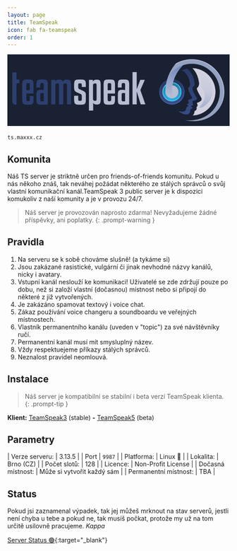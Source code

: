 ```yaml
---
layout: page
title: TeamSpeak
icon: fab fa-teamspeak
order: 1
---
```

[![ts-srv](/img/page/ts-srv.png)](#pravidla)

<div id="ts3viewer_1128803" style=""> </div>

<script src="https://static.tsviewer.com/short_expire/js/ts3viewer_loader.js"></script>
<script>
var ts3v_url_1 = "https://www.tsviewer.com/ts3viewer.php?ID=1128803&text=757575&text_size=12&text_family=4&text_s_color=E4E4E4&text_s_weight=bold&text_s_style=normal&text_s_variant=normal&text_s_decoration=none&text_i_color=&text_i_weight=normal&text_i_style=normal&text_i_variant=normal&text_i_decoration=none&text_c_color=&text_c_weight=normal&text_c_style=normal&text_c_variant=normal&text_c_decoration=none&text_u_color=E4E4E4&text_u_weight=normal&text_u_style=normal&text_u_variant=normal&text_u_decoration=none&text_s_color_h=&text_s_weight_h=bold&text_s_style_h=normal&text_s_variant_h=normal&text_s_decoration_h=none&text_i_color_h=E4E4E4&text_i_weight_h=bold&text_i_style_h=normal&text_i_variant_h=normal&text_i_decoration_h=none&text_c_color_h=&text_c_weight_h=normal&text_c_style_h=normal&text_c_variant_h=normal&text_c_decoration_h=none&text_u_color_h=&text_u_weight_h=bold&text_u_style_h=normal&text_u_variant_h=normal&text_u_decoration_h=none&hideEmptyChannels&iconset=default_colored_2014";
ts3v_display.init(ts3v_url_1, 1128803, 100);
</script>

```
ts.maxxx.cz
```

## Komunita

Náš TS server je striktně určen pro friends-of-friends komunitu. Pokud u nás někoho znáš, tak neváhej požádat některého ze stálých správců o svůj vlastní komunikační kanál.TeamSpeak 3 public server je k dispozici komukoliv z naší komunity a je v provozu 24/7.

> Náš server je provozován naprosto zdarma! Nevyžadujeme žádné příspěvky, ani poplatky.
{: .prompt-warning }

## Pravidla

1. Na serveru se k sobě chováme slušně! (a tykáme si)
2. Jsou zakázané rasistické, vulgární či jinak nevhodné názvy kanálů, nicky i avatary.
3. Vstupní kanál neslouží ke komunikaci! Uživatelé se zde zdržují pouze po dobu, než si založí vlastní (dočasnou) místnost nebo si připojí do některé z již vytvořených.
4. Je zakázáno spamovat textový i voice chat.
5. Zákaz používání voice changeru a soundboardu ve veřejných místnostech.
6. Vlastník permanentního kanálu (uveden v "topic") za své návštěvníky ručí.
7. Permanentní kanál musí mít smysluplný název.
8. Vždy respektuejeme příkazy stálých správců.
9. Neznalost pravidel neomlouvá.

## Instalace

> Náš server je kompatibilní se stabilní i beta verzí TeamSpeak klienta.
{: .prompt-tip }

**Klient:** [TeamSpeak3](https://www.teamspeak.com/en/downloads/) (stable) __-__ [TeamSpeak5](https://www.teamspeak.com/en/downloads/#ts5) (beta)

## Parametry

| Verze serveru: | 3.13.5 |
| Port | `9987` |
| Platforma: | Linux 🐧 |
| Lokalita: | Brno (CZ) |
| Počet slotů: | 128 |
| Licence: | Non-Profit License |
| Dočasná místnost: | Může si vytvořit každý sám |
| Permanentní místnost: | TBA |

## Status

Pokud jsi zaznamenal výpadek, tak jej můžeš mrknout na stav serverů, jestli není chyba u tebe a pokud ne, tak musíš počkat, protože my už na tom určitě usilovně pracujeme. *Kappa* 

[Server Status 🟢](https://uptime.maxxx.cz/status/srv){:target="_blank"}